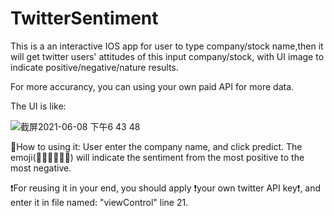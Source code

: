 # TwitterSentiment

This is a an interactive IOS app for user to type company/stock name,then it will get twitter users' attitudes of this input company/stock, with UI image to indicate positive/negative/nature results.

For more accurancy, you can using your own paid API for more data.

The UI is like:

![截屏2021-06-08 下午6 43 48](https://user-images.githubusercontent.com/76830377/121271554-94f39c00-c889-11eb-91c5-4926e2e27bc3.png)

💬How to using it: User enter the company name, and click predict. The emoji(🥰😘😃😐😡👺) will indicate the sentiment from the most positive to the most negative.

❗️For reusing it in your end, you should apply ❗️your own twitter API key❗️, and enter it in file named: "viewControl" line 21.
